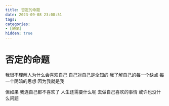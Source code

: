 ```yaml
---
title: 否定的命题
date: 2023-09-08 23:08:51
tags:
categories:
- [随笔]
hidden: true
---
```


# 否定的命题 

我很不理解人为什么会喜欢自己 
自己对自己是全知的 
我了解自己的每一个缺点 
每一个阴暗的思想 
因为我就是我 

但如果
我连自己都不喜欢了 
人生还需要什么呢 
去做自己喜欢的事情 
或许也没什么问题

